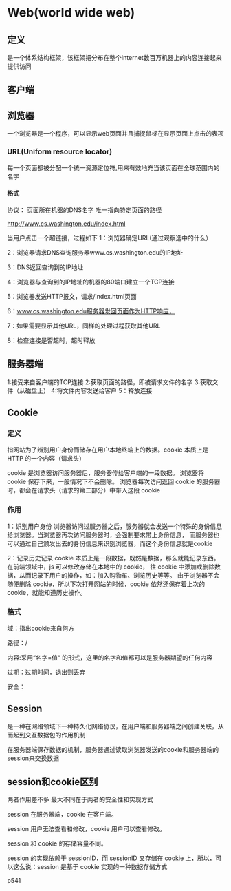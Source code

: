 # Web(world wide web)

## 定义
是一个体系结构框架，该框架把分布在整个Internet数百万机器上的内容连接起来提供访问



## 客户端


## 浏览器
一个浏览器是一个程序，可以显示web页面并且捕捉鼠标在显示页面上点击的表项

### URL(Uniform resource locator)
每一个页面都被分配一个统一资源定位符,用来有效地充当该页面在全球范围内的名字

#### 格式
协议：
页面所在机器的DNS名字
唯一指向特定页面的路径

http://www.cs.washington.edu/index.html

当用户点击一个超链接，过程如下
1：浏览器确定URL(通过观察选中的什么）

2：浏览器请求DNS查询服务器www.cs.washington.edu的IP地址

3：DNS返回查询到的IP地址

4：浏览器与查询到的IP地址的机器的80端口建立一个TCP连接

5：浏览器发送HTTP报文，请求/index.html页面

6：www.cs.washington.edu服务器发回页面作为HTTP响应，

7：如果需要显示其他URL，同样的处理过程获取其他URL

8：检查连接是否超时，超时释放

## 服务器端
1:接受来自客户端的TCP连接
2:获取页面的路径，即被请求文件的名字
3:获取文件（从磁盘上）
4:将文件内容发送给客户
5：释放连接


## Cookie
### 定义
指网站为了辨别用户身份而储存在用户本地终端上的数据。cookie 本质上是 HTTP 的一个内容（请求头）

cookie 是浏览器访问服务器后，服务器传给客户端的一段数据。
浏览器将 cookie 保存下来，一般情况下不会删除。
浏览器每次访问返回 cookie 的服务器时，都会在请求头（请求的第二部分）中带入这段 cookie
### 作用

1：识别用户身份
浏览器访问过服务器之后，服务器就会发送一个特殊的身份信息给浏览器。当浏览器再次访问服务器时，会强制要求带上身份信息，
而服务器也可以通过自己颁发出去的身份信息来识别浏览器，而这个身份信息就是cookie

2：记录历史记录
cookie 本质上是一段数据，既然是数据，那么就能记录东西。在前端领域中，js 可以修改存储在本地中的 cookie，
往 cookie 中添加或删除数据，从而记录下用户的操作，如：加入购物车、浏览历史等等。
由于浏览器不会随便删除 cookie，所以下次打开网站的时候，cookie 依然还保存着上次的cookie，就能知道历史操作。


### 格式
域：指出cookie来自何方

路径：/

内容:采用“名字=值“ 的形式，这里的名字和值都可以是服务器期望的任何内容

过期：过期时间，退出则丢弃

安全：




## Session
是一种在网络领域下一种持久化网络协议，在用户端和服务器端之间创建关联，从而起到交互数据包的作用机制

在服务器端保存数据的机制，服务器通过读取浏览器发送的cookie和服务器端的session来交换数据

## session和cookie区别
两者作用差不多
最大不同在于两者的安全性和实现方式

session 在服务器端，cookie 在客户端。

session 用户无法查看和修改，cookie 用户可以查看修改。

session 和 cookie 的存储容量不同。

session 的实现依赖于 sessionID，而 sessionID 又存储在 cookie 上，所以，可以这么说：session 是基于 cookie 实现的一种数据存储方式

p541

